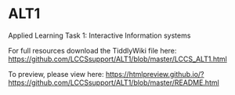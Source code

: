 # ALT1
Applied Learning Task 1: Interactive Information systems

For full resources download the TiddlyWiki file here:
https://github.com/LCCSsupport/ALT1/blob/master/LCCS_ALT1.html

To preview, please view here:
https://htmlpreview.github.io/?https://github.com/LCCSsupport/ALT1/blob/master/README.html

